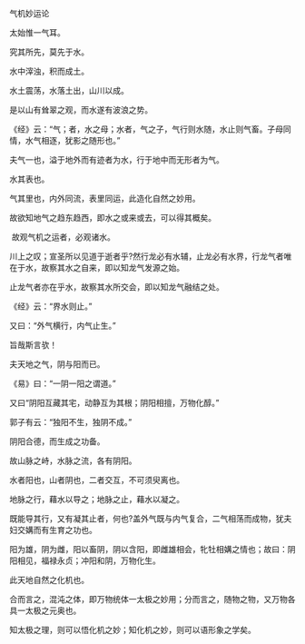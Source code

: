气机妙运论

太始惟一气耳。

究其所先，莫先于水。

水中滓浊，积而成土。

水土震荡，水落土出，山川以成。

是以山有耸翠之观，而水遂有波浪之势。

《经》云：“气；者，水之母；水者，气之子，气行则水随，水止则气畜。子母同情，水气相逐，犹影之随形也。”

夫气一也，溢于地外而有迹者为水，行于地中而无形者为气。

水其表也。

气其里也，内外同流，表里同运，此造化自然之妙用。

故欲知地气之趋东趋西，即水之或来或去，可以得其概矣。

 故观气机之运者，必观诸水。

川上之叹；宣圣所以见道于逝者乎?然行龙必有水辅，止龙必有水界，行龙气者唯在于水，故察其水之自来，即以知龙气发源之始。

止龙气者亦在乎水，故察其水所交会，即以知龙气融结之处。

《经》云：“界水则止。”

又曰：“外气横行，内气止生。”

旨哉斯言欤！ 

夫天地之气，阴与阳而已。

《易》曰：“一阴一阳之谓道。”

又曰“阴阳互藏其宅，动静互为其根；阴阳相擅，万物化醇。”

郭子有云：“独阳不生，独阴不成。”

阴阳合德，而生成之功备。

故山脉之峙，水脉之流，各有阴阳。

水者阳也，山者阴也，二者交互，不可须臾离也。

地脉之行，藉水以导之；地脉之止，藉水以凝之。

既能导其行，又有凝其止者，何也?盖外气既与内气复合，二气相荡而成物，犹夫妇交媾而有生育之功也。

阳为雄，阴为雌，阳以畜阴，阴以含阳，即雌雄相会，牝牡相媾之情也；故曰：阴阳相见，福禄永贞；冲阳和阴，万物化生。

此天地自然之化机也。

合而言之，混沌之体，即万物统体一太极之妙用；分而言之，随物之物，又万物各具一太极之元奥也。

知太极之理，则可以悟化机之妙；知化机之妙，则可以语形象之学矣。

